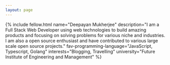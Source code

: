 ```yaml
---
layout: page
---
```


{% include fellow.html
name="Deepayan Mukherjee"
description="I am a Full Stack Web Developer using web technologies to build amazing products and focusing on solving problems for various niche and industries. I am also a open source enthusiast and have contributed to various large scale open source projects."
fav-programming-language="JavaScript, Typescript, Golang"
interests="Blogging, Travelling"
university="Future Institute of Engineering and Management"
%}